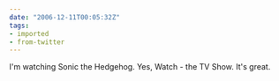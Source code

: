 ```yaml
---
date: "2006-12-11T00:05:32Z"
tags:
- imported
- from-twitter
---
```

I'm watching Sonic the Hedgehog. Yes, Watch - the TV Show. It's great.
